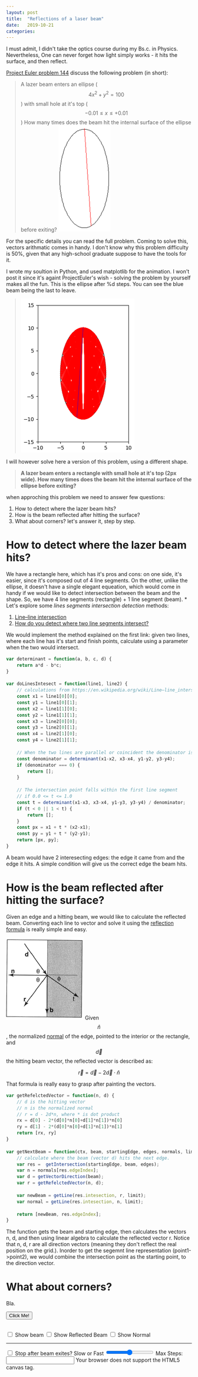```yaml
---
layout: post
title:  "Reflections of a laser beam"
date:   2019-10-21
categories:
---
```


I must admit, I didn't take the optics course during my Bs.c. in Physics. Nevertheless, One can never forget how light simply works - it hits the surface, and then reflect.

[Project Euler problem 144](https://projecteuler.net/problem=144) discuss the following problem (in short):
>A lazer beam enters an ellipse ($$4x^2 + y^2 = 100$$) with small hole at it's top ($$−0.01\leq x\leq+0.01$$)
>How many times does the beam hit the internal surface of the ellipse before exiting?
>![Image](/assets/images/p144_2.gif)

For the specific details you can read the full problem.
Coming to solve this, vectors arithmatic comes in handy. I don't know why this problem difficulty is 50%, given that any high-school graduate suppose to have the tools for it.

I wrote my soultion in Python, and used matplotlib for the animation. 
I won't post it since it's againt ProjectEuler's wish - solving the problem by yourself makes all the fun. This is the ellipse after %d steps. You can see the blue beam being the last to leave.
>![Image](/assets/images/lazer-beam-reault.png)

I will however solve here a version of this problem, using a different shape. 

>**A lazer beam enters a rectangle with small hole at it's top (2px wide).
>How many times does the beam hit the internal surface of the ellipse before exiting?**

when approching this problem we need to answer few questions:
1. How to detect where the lazer beam hits?
2. How is the beam reflected after hitting the surface?
3. What about corners?
let's answer it, step by step.

# How to detect where the lazer beam hits?

We have a rectangle here, which has it's pros and cons: on one side, it's easier, since it's composed out of 4 line segments. On the other, unlike the ellipse, it doesn't have a single elegant equeation, which would come in handy if we would like to detect intersection between the beam and the shape.
So, we have 4 line segments (rectangle) + 1 line segment (beam).
*
Let's explore some *lines segments intersection detection* methods:
1. [Line–line intersection](https://en.wikipedia.org/wiki/Line%E2%80%93line_intersection)
2. [How do you detect where two line segments intersect?](https://stackoverflow.com/questions/563198/how-do-you-detect-where-two-line-segments-intersect/1201356#1201356)

We would implement the method explained on the first link: given two lines, where each line has it's start and finish points, calculate using a parameter when the two would intersect. 

```javascript
var determinant = function(a, b, c, d) {
    return a*d - b*c;
}

var doLinesIntesect = function(line1, line2) {
    // calculations from https://en.wikipedia.org/wiki/Line–line_intersection
    const x1 = line1[0][0];
    const y1 = line1[0][1];
    const x2 = line1[1][0];
    const y2 = line1[1][1];
    const x3 = line2[0][0];
    const y3 = line2[0][1];
    const x4 = line2[1][0];
    const y4 = line2[1][1];

    // When the two lines are parallel or coincident the denominator is zero:
    const denominator = determinant(x1-x2, x3-x4, y1-y2, y3-y4);
    if (denominator === 0) {
        return [];
    }

    // The intersection point falls within the first line segment
    // if 0.0 <= t <= 1.0
    const t = determinant(x1-x3, x3-x4, y1-y3, y3-y4) / denominator;
    if (t < 0 || 1 < t) {
        return [];
    }
    const px = x1 + t * (x2-x1);
    const py = y1 + t * (y2-y1);
    return [px, py];
}
```
A beam would have 2 interesecting edges: the edge it came from and the edge it hits. A simple condition will give us the correct edge the beam hits.

# How is the beam reflected after hitting the surface?
Given an edge and a hitting beam, we would like to calculate the reflected beam. 
Converting each line to vector and solve it using the [reflection formula](https://math.stackexchange.com/questions/13261/how-to-get-a-reflection-vector) is really simple and easy.

![Normal](/assets/images/normal.png)
Given $$\hat{n}$$, the normalized [normal](https://en.wikipedia.org/wiki/Normal_(geometry)) of the edge, pointed to the interior or the rectangle, and $$\overrightarrow{d}$$ the hitting beam vector, the reflected vector is described as:

$$\overrightarrow{r}=\overrightarrow{d}-2\overrightarrow{d}\cdot\hat{n}$$

That formula is really easy to grasp after painting the vectors.

```javascript
var getRefelctedVector = function(n, d) {
    // d is the hitting vector
    // n is the normalized normal
    // r = d - 2d*n, where * is dot product
    rx = d[0] - 2*(d[0]*n[0]+d[1]*n[1])*n[0]
    ry = d[1] - 2*(d[0]*n[0]+d[1]*n[1])*n[1]
    return [rx, ry]
}

var getNextBeam = function(ctx, beam, startingEdge, edges, normals, limit) {
    // calculate where the beam (vector d) hits the next edge. 
    var res =  getIntersection(startingEdge, beam, edges);    
    var n = normals[res.edgeIndex];
    var d = getVectorDirection(beam);
    var r = getRefelctedVector(n, d);
    
    var newBeam = getLine(res.intesection, r, limit);
    var normal = getLine(res.intesection, n, limit);

    return [newBeam, res.edgeIndex];
}
```
The function gets the beam and starting edge, then calculates the vectors n, d, and then using linear algebra to calculate the reflected vector r.
Notice that n, d, r are all direction vectors (meaning they don't reflect the real position on the grid.).
Inorder to get the segemnt line representation (point1->point2), we would combine the intersection point as the starting point, to the direction vector.
# What about corners?
Bla.
<br/>

<button type="button">Click Me!</button>


<br/>
<input id="beam" type="checkbox"  onclick="myFunction()"> Show beam
<input id="reflected-beam" type="checkbox"  onclick="myFunction()"> Show Reflected Beam
<input id="normal" type="checkbox"  onclick="myFunction()"> Show Normal
<hr>
<input id="done" type="checkbox"  onclick="myFunction()"> Stop after beam exites?
Slow or Fast <input id="slider1" type="range" min="100" max="500" step="10" />
Max Steps: <input type="number" name="quantity" min="0">


<canvas id="lazerCanvas" width="500px" height="300px" style="background: white">
Your browser does not support the HTML5 canvas tag.
</canvas>
<script src="{{ base.url | prepend: site.url }}/assets/js/lazer-beam.js"></script>